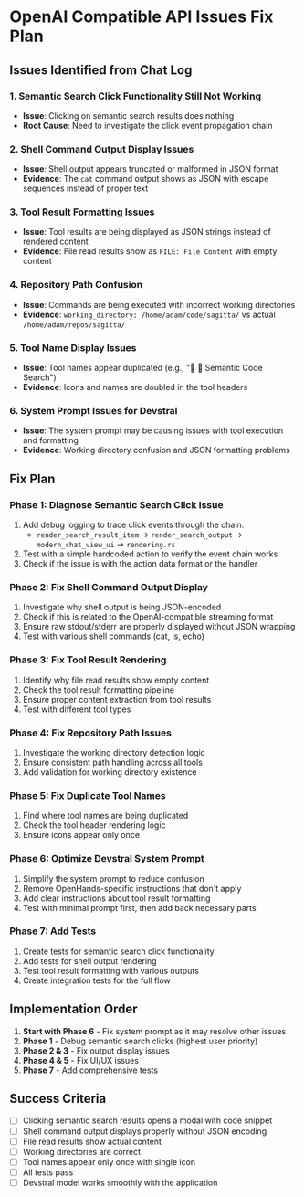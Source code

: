 # OpenAI Compatible API Issues Fix Plan

## Issues Identified from Chat Log

### 1. Semantic Search Click Functionality Still Not Working
- **Issue**: Clicking on semantic search results does nothing
- **Root Cause**: Need to investigate the click event propagation chain

### 2. Shell Command Output Display Issues
- **Issue**: Shell output appears truncated or malformed in JSON format
- **Evidence**: The `cat` command output shows as JSON with escape sequences instead of proper text

### 3. Tool Result Formatting Issues
- **Issue**: Tool results are being displayed as JSON strings instead of rendered content
- **Evidence**: File read results show as `FILE: File Content` with empty content

### 4. Repository Path Confusion
- **Issue**: Commands are being executed with incorrect working directories
- **Evidence**: `working_directory: /home/adam/code/sagitta/` vs actual `/home/adam/repos/sagitta/`

### 5. Tool Name Display Issues  
- **Issue**: Tool names appear duplicated (e.g., "🔎 🔎 Semantic Code Search")
- **Evidence**: Icons and names are doubled in the tool headers

### 6. System Prompt Issues for Devstral
- **Issue**: The system prompt may be causing issues with tool execution and formatting
- **Evidence**: Working directory confusion and JSON formatting problems

## Fix Plan

### Phase 1: Diagnose Semantic Search Click Issue
1. Add debug logging to trace click events through the chain:
   - `render_search_result_item` → `render_search_output` → `modern_chat_view_ui` → `rendering.rs`
2. Test with a simple hardcoded action to verify the event chain works
3. Check if the issue is with the action data format or the handler

### Phase 2: Fix Shell Command Output Display
1. Investigate why shell output is being JSON-encoded
2. Check if this is related to the OpenAI-compatible streaming format
3. Ensure raw stdout/stderr are properly displayed without JSON wrapping
4. Test with various shell commands (cat, ls, echo)

### Phase 3: Fix Tool Result Rendering
1. Identify why file read results show empty content
2. Check the tool result formatting pipeline
3. Ensure proper content extraction from tool results
4. Test with different tool types

### Phase 4: Fix Repository Path Issues
1. Investigate the working directory detection logic
2. Ensure consistent path handling across all tools
3. Add validation for working directory existence

### Phase 5: Fix Duplicate Tool Names
1. Find where tool names are being duplicated
2. Check the tool header rendering logic
3. Ensure icons appear only once

### Phase 6: Optimize Devstral System Prompt
1. Simplify the system prompt to reduce confusion
2. Remove OpenHands-specific instructions that don't apply
3. Add clear instructions about tool result formatting
4. Test with minimal prompt first, then add back necessary parts

### Phase 7: Add Tests
1. Create tests for semantic search click functionality
2. Add tests for shell output rendering
3. Test tool result formatting with various outputs
4. Create integration tests for the full flow

## Implementation Order

1. **Start with Phase 6** - Fix system prompt as it may resolve other issues
2. **Phase 1** - Debug semantic search clicks (highest user priority)
3. **Phase 2 & 3** - Fix output display issues
4. **Phase 4 & 5** - Fix UI/UX issues
5. **Phase 7** - Add comprehensive tests

## Success Criteria

- [ ] Clicking semantic search results opens a modal with code snippet
- [ ] Shell command output displays properly without JSON encoding
- [ ] File read results show actual content
- [ ] Working directories are correct
- [ ] Tool names appear only once with single icon
- [ ] All tests pass
- [ ] Devstral model works smoothly with the application